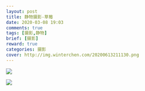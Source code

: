 ```yaml
---
layout: post
title: 静物摄影-草莓
date: 2020-03-08 19:03
comments: true
tags: [摄影,静物]
brief: [摄影]
reward: true
categories: 摄影
cover: http://img.winterchen.com/20200613211130.png
---
```


![](http://img.winterchen.com/2020061321123111.png)

![](http://img.winterchen.com/202006132113011.png)

